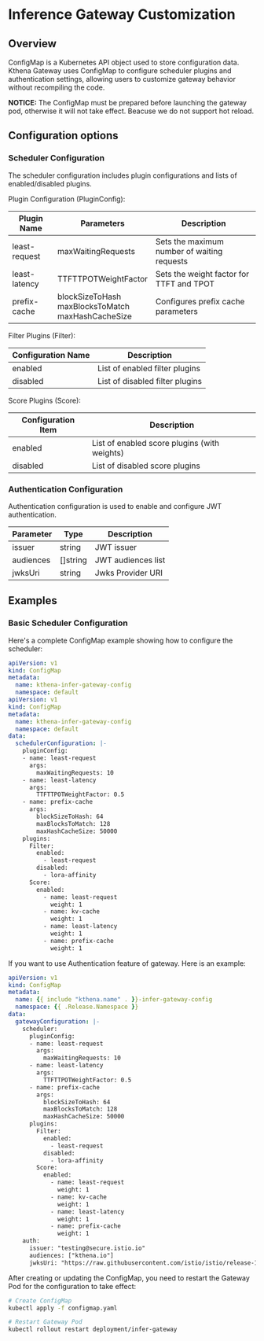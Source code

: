 # Inference Gateway Customization

## Overview

ConfigMap is a Kubernetes API object used to store configuration data. Kthena Gateway uses ConfigMap to configure scheduler plugins and authentication settings, allowing users to customize gateway behavior without recompiling the code.

**NOTICE:** The ConfigMap must be prepared before launching the gateway pod, otherwise it will not take effect. Beacuse we do not support hot reload.

## Configuration options

### Scheduler Configuration

The scheduler configuration includes plugin configurations and lists of enabled/disabled plugins.

Plugin Configuration (PluginConfig):

|Plugin Name| Parameters                                              |Description|
|-|---------------------------------------------------------|-|
|least-request| maxWaitingRequests                                      |Sets the maximum number of waiting requests|
|least-latency| TTFTTPOTWeightFactor                                    |Sets the weight factor for TTFT and TPOT|
|prefix-cache| blockSizeToHash<br />maxBlocksToMatch<br />maxHashCacheSize |Configures prefix cache parameters|

Filter Plugins (Filter):

|Configuration Name|Description|
|-|-|
|enabled|List of enabled filter plugins|
|disabled|List of disabled filter plugins|

Score Plugins (Score):

|Configuration Item|Description|
|-|-|
|enabled|List of enabled score plugins (with weights)|
|disabled|List of disabled score plugins|

### Authentication Configuration

Authentication configuration is used to enable and configure JWT authentication.

|Parameter|Type|Description|
|-|-|-|
|issuer|string|JWT issuer|
|audiences|[]string|JWT audiences list|
|jwksUri|string|Jwks Provider  URI|

<!-- Add routing rules here -->

## Examples

<!-- Add examples here -->
### Basic Scheduler Configuration

Here's a complete ConfigMap example showing how to configure the scheduler:

```yaml
apiVersion: v1
kind: ConfigMap
metadata:
  name: kthena-infer-gateway-config
  namespace: default
apiVersion: v1
kind: ConfigMap
metadata:
  name: kthena-infer-gateway-config
  namespace: default
data:
  schedulerConfiguration: |-
    pluginConfig:
    - name: least-request
      args: 
        maxWaitingRequests: 10
    - name: least-latency
      args:
        TTFTTPOTWeightFactor: 0.5
    - name: prefix-cache
      args:
        blockSizeToHash: 64
        maxBlocksToMatch: 128
        maxHashCacheSize: 50000
    plugins:
      Filter:
        enabled:
          - least-request
        disabled:
          - lora-affinity
      Score:
        enabled:
          - name: least-request
            weight: 1
          - name: kv-cache
            weight: 1
          - name: least-latency
            weight: 1
          - name: prefix-cache
            weight: 1
```

If you want to use Authentication feature of gateway. Here is an example:

```yaml
apiVersion: v1
kind: ConfigMap
metadata:
  name: {{ include "kthena.name" . }}-infer-gateway-config
  namespace: {{ .Release.Namespace }}
data:
  gatewayConfiguration: |-
    scheduler:
      pluginConfig:
      - name: least-request
        args: 
          maxWaitingRequests: 10
      - name: least-latency
        args:
          TTFTTPOTWeightFactor: 0.5
      - name: prefix-cache
        args:
          blockSizeToHash: 64
          maxBlocksToMatch: 128
          maxHashCacheSize: 50000
      plugins:
        Filter:
          enabled:
            - least-request
          disabled:
            - lora-affinity
        Score:
          enabled:
            - name: least-request
              weight: 1
            - name: kv-cache
              weight: 1
            - name: least-latency
              weight: 1
            - name: prefix-cache
              weight: 1
    auth:
      issuer: "testing@secure.istio.io"
      audiences: ["kthena.io"]
      jwksUri: "https://raw.githubusercontent.com/istio/istio/release-1.27/security/tools/jwt/samples/jwks.json"
```

After creating or updating the ConfigMap, you need to restart the Gateway Pod for the configuration to take effect:

```bash
# Create ConfigMap
kubectl apply -f configmap.yaml

# Restart Gateway Pod
kubectl rollout restart deployment/infer-gateway
```
